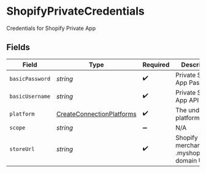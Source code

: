 # ShopifyPrivateCredentials

Credentials for Shopify Private App


## Fields

| Field                                                                         | Type                                                                          | Required                                                                      | Description                                                                   |
| ----------------------------------------------------------------------------- | ----------------------------------------------------------------------------- | ----------------------------------------------------------------------------- | ----------------------------------------------------------------------------- |
| `basicPassword`                                                               | *string*                                                                      | :heavy_check_mark:                                                            | Private Shopify App Password                                                  |
| `basicUsername`                                                               | *string*                                                                      | :heavy_check_mark:                                                            | Private Shopify App API Key                                                   |
| `platform`                                                                    | [CreateConnectionPlatforms](../../models/shared/createconnectionplatforms.md) | :heavy_check_mark:                                                            | The underlying platform.                                                      |
| `scope`                                                                       | *string*                                                                      | :heavy_minus_sign:                                                            | N/A                                                                           |
| `storeUrl`                                                                    | *string*                                                                      | :heavy_check_mark:                                                            | Shopify merchant .myshopify.com domain URL                                    |